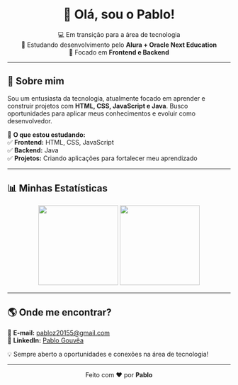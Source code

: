 <h1 align="center">👋 Olá, sou o Pablo!</h1>

<p align="center">
  💻 Em transição para a área de tecnologia <br>
  🚀 Estudando desenvolvimento pelo <strong>Alura + Oracle Next Education</strong> <br>
  🎯 Focado em <strong>Frontend e Backend</strong>  
</p>

---

## 🚀 Sobre mim  

Sou um entusiasta da tecnologia, atualmente focado em aprender e construir projetos com **HTML, CSS, JavaScript e Java**. 
Busco oportunidades para aplicar meus conhecimentos e evoluir como desenvolvedor.  

🎯 **O que estou estudando:**  
✅ **Frontend:** HTML, CSS, JavaScript  
✅ **Backend:** Java  
✅ **Projetos:** Criando aplicações para fortalecer meu aprendizado  

---

## 📊 Minhas Estatísticas  

<p align="center">
  <img height="180em" src="https://github-readme-stats.vercel.app/api?username=PJMOON-DEV&show_icons=true&theme=radical"/>
  <img height="180em" src="https://github-readme-stats.vercel.app/api/top-langs/?username=PJMOON-DEV&layout=compact&langs_count=6&theme=radical"/>
</p>

---

## 🌎 Onde me encontrar?  

📧 **E-mail:** [pabloz20155@gmail.com](mailto:pabloz20155@gmail.com)  
🔗 **LinkedIn:** [Pablo Gouvêa](https://www.linkedin.com/in/pablogouvea/)

💡 Sempre aberto a oportunidades e conexões na área de tecnologia!  

---

<p align="center">
  Feito com ❤️ por <strong>Pablo</strong>  
</p>

